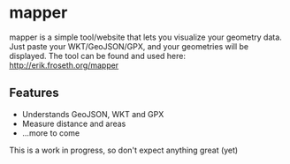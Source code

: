 # mapper

mapper is a simple tool/website that lets you visualize your geometry data. Just paste your WKT/GeoJSON/GPX, and your geometries will be displayed.
The tool can be found and used here: http://erik.froseth.org/mapper

## Features
- Understands GeoJSON, WKT and GPX
- Measure distance and areas
- ...more to come

This is a work in progress, so don't expect anything great (yet)
